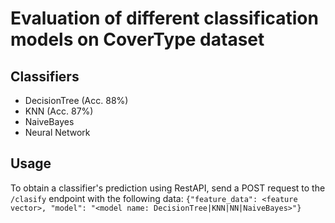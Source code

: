 # Evaluation of different classification models on CoverType dataset

## Classifiers

- DecisionTree (Acc. 88%)
- KNN (Acc. 87%)
- NaiveBayes
- Neural Network

## Usage

To obtain a classifier's prediction using RestAPI, send a POST request to the `/clasify` endpoint with the following data:
```{"feature_data": <feature vector>, "model": "<model name: DecisionTree|KNN|NN|NaiveBayes>"}```
